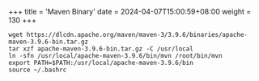 +++
title = 'Maven Binary'
date = 2024-04-07T15:00:59+08:00
weight = 130
+++

```shell
wget https://dlcdn.apache.org/maven/maven-3/3.9.6/binaries/apache-maven-3.9.6-bin.tar.gz
tar xzf apache-maven-3.9.6-bin.tar.gz -C /usr/local
ln -sfn /usr/local/apache-maven-3.9.6/bin/mvn /root/bin/mvn  
export PATH=$PATH:/usr/local/apache-maven-3.9.6/bin
source ~/.bashrc
```
